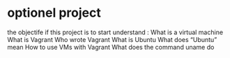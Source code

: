 # optionel project
the objectife if this project is to start understand : 
What is a virtual machine
What is Vagrant
Who wrote Vagrant
What is Ubuntu
What does “Ubuntu” mean
How to use VMs with Vagrant
What does the command uname do
